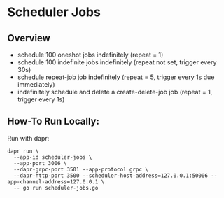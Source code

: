 # Scheduler Jobs

## Overview

- schedule 100 oneshot jobs indefinitely (repeat = 1)
- schedule 100 indefinite jobs indefinitely (repeat not set, trigger every 30s)
- schedule repeat-job job indefinitely (repeat = 5, trigger every 1s due immediately)
- indefinitely schedule and delete a create-delete-job job (repeat = 1, trigger every 1s)

## How-To Run Locally:

Run with dapr:
```shell
dapr run \
  --app-id scheduler-jobs \
  --app-port 3006 \
  --dapr-grpc-port 3501 --app-protocol grpc \
  --dapr-http-port 3500 --scheduler-host-address=127.0.0.1:50006 --app-channel-address=127.0.0.1 \
  -- go run scheduler-jobs.go
```